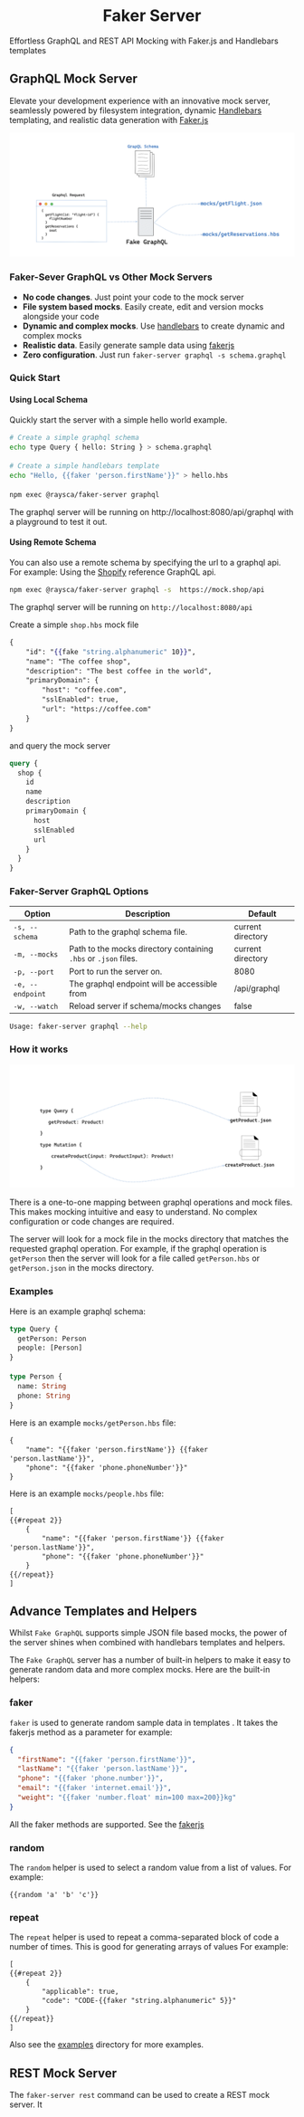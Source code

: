 <h1 align="center">Faker Server</h1
<p align="center">Effortless GraphQL and REST API Mocking with Faker.js and Handlebars templates</p>

## GraphQL Mock Server

Elevate your development experience with an innovative mock server, seamlessly
powered by filesystem integration, dynamic
[Handlebars](https://handlebarsjs.com/) templating, and realistic data
generation with [Faker.js](https://fakerjs.dev/)

![Architecture](architecture.png "Architecture")

### Faker-Sever GraphQL vs Other Mock Servers

- **No code changes**. Just point your code to the mock server
- **File system based mocks**. Easily create, edit and version mocks alongside
  your code
- **Dynamic and complex mocks**. Use [handlebars](https://handlebarsjs.com/) to
  create dynamic and complex mocks
- **Realistic data**. Easily generate sample data using [fakerjs](https://fakerjs.dev/)
- **Zero configuration**. Just run `faker-server graphql -s schema.graphql`

### Quick Start

#### Using Local Schema

Quickly start the server with a simple hello world example.

```bash
# Create a simple graphql schema
echo type Query { hello: String } > schema.graphql

# Create a simple handlebars template
echo "Hello, {{faker 'person.firstName'}}" > hello.hbs

npm exec @raysca/faker-server graphql
```

The graphql server will be running on http://localhost:8080/api/graphql with a
playground to test it out.

#### Using Remote Schema

You can also use a remote schema by specifying the url to a graphql api. For example:
Using the [Shopify](https://mock.shop/api) reference GraphQL api.

```bash
npm exec @raysca/faker-server graphql -s  https://mock.shop/api
```

The graphql server will be running on `http://localhost:8080/api`

Create a simple `shop.hbs` mock file

```hbs
{
    "id": "{{fake "string.alphanumeric" 10}}",
    "name": "The coffee shop",
    "description": "The best coffee in the world",
    "primaryDomain": {
        "host": "coffee.com",
        "sslEnabled": true,
        "url": "https://coffee.com"
    }
}
```

and query the mock server

```graphql
query {
  shop {
    id
    name
    description
    primaryDomain {
      host
      sslEnabled
      url
    }
  }
}
```

### Faker-Server GraphQL Options

| Option           | Description                                                     | Default           |
| ---------------- | --------------------------------------------------------------- | ----------------- |
| `-s, --schema`   | Path to the graphql schema file.                                | current directory |
| `-m, --mocks`    | Path to the mocks directory containing `.hbs` or `.json` files. | current directory |
| `-p, --port`     | Port to run the server on.                                      | 8080              |
| `-e, --endpoint` | The graphql endpoint will be accessible from                    | /api/graphql      |
| `-w, --watch`    | Reload server if schema/mocks changes                           | false             |

```bash
Usage: faker-server graphql --help
```

### How it works

![How it works](how-it-works.png "How it works")

There is a one-to-one mapping between graphql operations and mock files. This makes mocking intuitive and easy to understand. No complex configuration or code changes are required.

The server will look for a mock file in the mocks directory that matches the requested graphql operation. For example, if the graphql operation is `getPerson` then the server will look for a file called `getPerson.hbs` or `getPerson.json` in the mocks directory.

### Examples

Here is an example graphql schema:

```graphql
type Query {
  getPerson: Person
  people: [Person]
}

type Person {
  name: String
  phone: String
}
```

Here is an example `mocks/getPerson.hbs` file:

```text
{
    "name": "{{faker 'person.firstName'}} {{faker 'person.lastName'}}",
    "phone": "{{faker 'phone.phoneNumber'}}"
}
```

Here is an example `mocks/people.hbs` file:

```text
[
{{#repeat 2}}
    {
        "name": "{{faker 'person.firstName'}} {{faker 'person.lastName'}}",
        "phone": "{{faker 'phone.phoneNumber'}}"
    }
{{/repeat}}
]
```

## Advance Templates and Helpers

Whilst `Fake GraphQL` supports simple JSON file based mocks, the power of the
server shines when combined with handlebars templates and helpers.

The `Fake GraphQL` server has a number of built-in helpers to make it easy to generate random
data and more complex mocks. Here are the built-in helpers:

### faker

`faker` is used to generate random sample data in templates . It takes the fakerjs method as a parameter for example:

```json
{
  "firstName": "{{faker 'person.firstName'}}",
  "lastName": "{{faker 'person.lastName'}}",
  "phone": "{{faker 'phone.number'}}",
  "email": "{{faker 'internet.email'}}",
  "weight": "{{faker 'number.float' min=100 max=200}}kg"
}
```

All the faker methods are supported. See the [fakerjs](https://fakerjs.dev/)

### random

The `random` helper is used to select a random value from a list of values. For
example:

```text
{{random 'a' 'b' 'c'}}
```

### repeat

The `repeat` helper is used to repeat a comma-separated block of code a number
of times. This is good for generating arrays of values For example:

```text
[
{{#repeat 2}}
    {
        "applicable": true,
        "code": "CODE-{{faker "string.alphanumeric" 5}}"
    }
{{/repeat}}
]
```

Also see the [examples](examples) directory for more examples.


## REST Mock Server

The `faker-server rest` command can be used to create a REST mock server. It